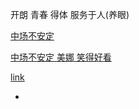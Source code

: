 
开朗 青春 得体 服务于人(养眼)

[中场不安定](https://v.qq.com/x/cover/bnt1h8oqszrau20/r00228c59n2.html)

[中场不安定 美娜 笑得好看](https://v.qq.com/x/search/?q=中场不安定美娜)

[link](https://github.com/7900ms/github_channels/blob/master/haoent.md)

-

